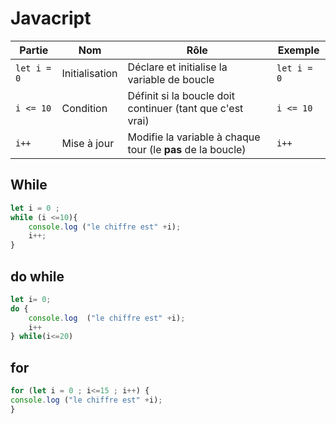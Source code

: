 # Javacript


| Partie           | Nom              | Rôle                                                        | Exemple         |
|------------------|------------------|-------------------------------------------------------------|-----------------|
| `let i = 0`      | Initialisation   | Déclare et initialise la variable de boucle                 | `let i = 0`     |
| `i <= 10`        | Condition        | Définit si la boucle doit continuer (tant que c'est vrai)   | `i <= 10`       |
| `i++`            | Mise à jour      | Modifie la variable à chaque tour (le **pas** de la boucle) | `i++`           |

## While

```js
let i = 0 ;
while (i <=10){
    console.log ("le chiffre est" +i);
    i++;
}
```
## do while 

```js
let i= 0;
do {
    console.log  ("le chiffre est" +i);
    i++
} while(i<=20)
```
## for

```js
for (let i = 0 ; i<=15 ; i++) {
console.log ("le chiffre est" +i);
}
```